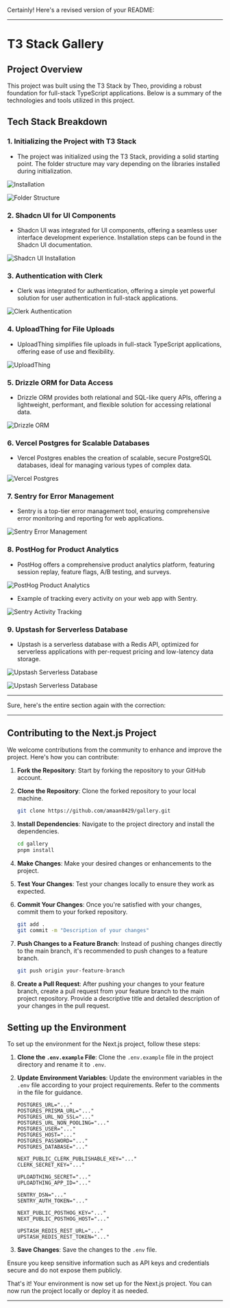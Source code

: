 Certainly! Here's a revised version of your README:

---

# T3 Stack Gallery

## Project Overview

This project was built using the T3 Stack by Theo, providing a robust foundation for full-stack TypeScript applications. Below is a summary of the technologies and tools utilized in this project.

## Tech Stack Breakdown

### 1. Initializing the Project with T3 Stack

- The project was initialized using the T3 Stack, providing a solid starting point. The folder structure may vary depending on the libraries installed during initialization.

![Installation](ReadmeImages/1.png)

![Folder Structure](ReadmeImages/2.png)

### 2. Shadcn UI for UI Components

- Shadcn UI was integrated for UI components, offering a seamless user interface development experience. Installation steps can be found in the Shadcn UI documentation.

![Shadcn UI Installation](ReadmeImages/4.png)

### 3. Authentication with Clerk

- Clerk was integrated for authentication, offering a simple yet powerful solution for user authentication in full-stack applications.

![Clerk Authentication](ReadmeImages/3.png)

### 4. UploadThing for File Uploads

- UploadThing simplifies file uploads in full-stack TypeScript applications, offering ease of use and flexibility.

![UploadThing](ReadmeImages/7.png)

### 5. Drizzle ORM for Data Access

- Drizzle ORM provides both relational and SQL-like query APIs, offering a lightweight, performant, and flexible solution for accessing relational data.

![Drizzle ORM](ReadmeImages/6.png)

### 6. Vercel Postgres for Scalable Databases

- Vercel Postgres enables the creation of scalable, secure PostgreSQL databases, ideal for managing various types of complex data.

![Vercel Postgres](ReadmeImages/8.png)

### 7. Sentry for Error Management

- Sentry is a top-tier error management tool, ensuring comprehensive error monitoring and reporting for web applications.

![Sentry Error Management](ReadmeImages/9.png)

### 8. PostHog for Product Analytics

- PostHog offers a comprehensive product analytics platform, featuring session replay, feature flags, A/B testing, and surveys.

![PostHog Product Analytics](ReadmeImages/10.png)

- Example of tracking every activity on your web app with Sentry.

![Sentry Activity Tracking](ReadmeImages/11.png)

### 9. Upstash for Serverless Database

- Upstash is a serverless database with a Redis API, optimized for serverless applications with per-request pricing and low-latency data storage.

![Upstash Serverless Database](ReadmeImages/12.png)

![Upstash Serverless Database](ReadmeImages/13.png)

---

Sure, here's the entire section again with the correction:

---

## Contributing to the Next.js Project

We welcome contributions from the community to enhance and improve the project. Here's how you can contribute:

1. **Fork the Repository**: Start by forking the repository to your GitHub account.

2. **Clone the Repository**: Clone the forked repository to your local machine.

   ```bash
   git clone https://github.com/amaan8429/gallery.git
   ```

3. **Install Dependencies**: Navigate to the project directory and install the dependencies.

   ```bash
   cd gallery
   pnpm install
   ```

4. **Make Changes**: Make your desired changes or enhancements to the project.

5. **Test Your Changes**: Test your changes locally to ensure they work as expected.

6. **Commit Your Changes**: Once you're satisfied with your changes, commit them to your forked repository.

   ```bash
   git add .
   git commit -m "Description of your changes"
   ```

7. **Push Changes to a Feature Branch**: Instead of pushing changes directly to the main branch, it's recommended to push changes to a feature branch.

   ```bash
   git push origin your-feature-branch
   ```

8. **Create a Pull Request**: After pushing your changes to your feature branch, create a pull request from your feature branch to the main project repository. Provide a descriptive title and detailed description of your changes in the pull request.

## Setting up the Environment

To set up the environment for the Next.js project, follow these steps:

1. **Clone the `.env.example` File**: Clone the `.env.example` file in the project directory and rename it to `.env`.

2. **Update Environment Variables**: Update the environment variables in the `.env` file according to your project requirements. Refer to the comments in the file for guidance.

   ```plaintext
   POSTGRES_URL="..."
   POSTGRES_PRISMA_URL="..."
   POSTGRES_URL_NO_SSL="..."
   POSTGRES_URL_NON_POOLING="..."
   POSTGRES_USER="..."
   POSTGRES_HOST="..."
   POSTGRES_PASSWORD="..."
   POSTGRES_DATABASE="..."

   NEXT_PUBLIC_CLERK_PUBLISHABLE_KEY="..."
   CLERK_SECRET_KEY="..."

   UPLOADTHING_SECRET="..."
   UPLOADTHING_APP_ID="..."

   SENTRY_DSN="..."
   SENTRY_AUTH_TOKEN="..."

   NEXT_PUBLIC_POSTHOG_KEY="..."
   NEXT_PUBLIC_POSTHOG_HOST="..."

   UPSTASH_REDIS_REST_URL="..."
   UPSTASH_REDIS_REST_TOKEN="..."
   ```

3. **Save Changes**: Save the changes to the `.env` file.

Ensure you keep sensitive information such as API keys and credentials secure and do not expose them publicly.

That's it! Your environment is now set up for the Next.js project. You can now run the project locally or deploy it as needed.

---
